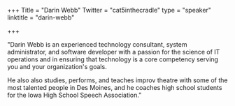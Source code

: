 +++
Title = "Darin Webb"
Twitter = "cat5inthecradle"
type = "speaker"
linktitle = "darin-webb"

+++

"Darin Webb is an experienced technology consultant, system administrator, and software developer with a passion for the science of IT operations and in ensuring that technology is a core competency serving you and your organization's goals.

He also also studies, performs, and teaches improv theatre with some of the most talented people in Des Moines, and he coaches high school students for the Iowa High School Speech Association."
